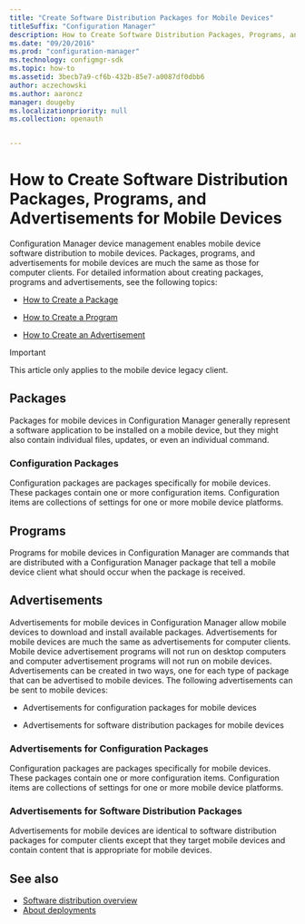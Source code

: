 ```yaml
---
title: "Create Software Distribution Packages for Mobile Devices"
titleSuffix: "Configuration Manager"
description: How to Create Software Distribution Packages, Programs, and Advertisements for Mobile Devices
ms.date: "09/20/2016"
ms.prod: "configuration-manager"
ms.technology: configmgr-sdk
ms.topic: how-to
ms.assetid: 3becb7a9-cf6b-432b-85e7-a0087df0dbb6
author: aczechowski
ms.author: aaroncz
manager: dougeby
ms.localizationpriority: null
ms.collection: openauth


---
```

# How to Create Software Distribution Packages, Programs, and Advertisements for Mobile Devices
Configuration Manager device management enables mobile device software distribution to mobile devices. Packages, programs, and advertisements for mobile devices are much the same as those for computer clients. For detailed information about creating packages, programs and advertisements, see the following topics:  

-   [How to Create a Package](../../develop/core/servers/configure/how-to-create-a-package.md)  

-   [How to Create a Program](../../develop/core/servers/configure/how-to-create-a-program.md)  

-   [How to Create an Advertisement](../../develop/core/servers/configure/how-to-create-an-advertisement.md)  

> [!IMPORTANT]
> This article only applies to the mobile device legacy client.

## Packages  
 Packages for mobile devices in Configuration Manager generally represent a software application to be installed on a mobile device, but they might also contain individual files, updates, or even an individual command.  

### Configuration Packages  
 Configuration packages are packages specifically for mobile devices. These packages contain one or more configuration items. Configuration items are collections of settings for one or more mobile device platforms.  

## Programs  
 Programs for mobile devices in Configuration Manager are commands that are distributed with a Configuration Manager package that tell a mobile device client what should occur when the package is received.  

## Advertisements  
 Advertisements for mobile devices in Configuration Manager allow mobile devices to download and install available packages. Advertisements for mobile devices are much the same as advertisements for computer clients. Mobile device advertisement programs will not run on desktop computers and computer advertisement programs will not run on mobile devices. Advertisements can be created in two ways, one for each type of package that can be advertised to mobile devices. The following advertisements can be sent to mobile devices:  

-   Advertisements for configuration packages for mobile devices  

-   Advertisements for software distribution packages for mobile devices  

### Advertisements for Configuration Packages  
 Configuration packages are packages specifically for mobile devices. These packages contain one or more configuration items. Configuration items are collections of settings for one or more mobile device platforms.  

### Advertisements for Software Distribution Packages  
 Advertisements for mobile devices are identical to software distribution packages for computer clients except that they target mobile devices and contain content that is appropriate for mobile devices.  

## See also

- [Software distribution overview](../core/servers/configure/software-distribution-overview.md)
- [About deployments](../core/servers/configure/about-software-distribution-deployments.md)
